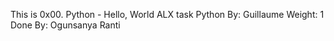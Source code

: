 This is 0x00. Python - Hello, World ALX task
Python
 By: Guillaume
 Weight: 1
Done By: Ogunsanya Ranti
